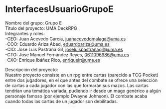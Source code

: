 # InterfacesUsuarioGrupoE <br/>
Nombre del grupo: Grupo E <br/>
Título del proyecto: UMA DeckRPG <br/>
Integrantes y roles: <br/>
-CEO: Juan Acevedo García, juanacevedomalaga@uma.es <br/>
-COO: Eduardo Ariza Abad, eduardoariza@uma.es <br/>
-CIO: Jose Luis Pastrana Gil, joseluispastranagil@uma.es <br/>
-CTO: Jose Manuel Fernández Reyes, 0611096986@uma.es <br/>
-CXO: Enrique Ibáñez Rico, enriqueir@uma.es <br/>

Descripción del proyecto: <br/>
Nuestro proyecto consiste en un rpg entre cartas (parecido a TCG Pocket) entre dos jugadores, en el que antes del combate se ofrece una selección de cartas a cada jugador con las que formarán sus mazos. Las cartas tendrían una temática variada, pudiendo ir desde un mago genérico a algún personaje famoso (por ejemplo Dwayne Johnson). El combate acaba cuando todas las cartas de un jugador son debilitadas.
